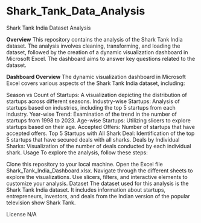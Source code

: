 # Shark_Tank_Data_Analysis

Shark Tank India Dataset Analysis

**Overview**
This repository contains the analysis of the Shark Tank India dataset. The analysis involves cleaning, transforming, and loading the dataset, followed by the creation of a dynamic visualization dashboard in Microsoft Excel. The dashboard aims to answer key questions related to the dataset.

**Dashboard Overview**
The dynamic visualization dashboard in Microsoft Excel covers various aspects of the Shark Tank India dataset, including:

Season vs Count of Startups: A visualization depicting the distribution of startups across different seasons.
Industry-wise Startups: Analysis of startups based on industries, including the top 5 startups from each industry.
Year-wise Trend: Examination of the trend in the number of startups from 1998 to 2023.
Age-wise Startups: Utilizing slicers to explore startups based on their age.
Accepted Offers: Number of startups that have accepted offers.
Top 5 Startups with All Shark Deal: Identification of the top 5 startups that have secured deals with all sharks.
Deals by Individual Sharks: Visualization of the number of deals conducted by each individual shark.
Usage
To explore the analysis, follow these steps:

Clone this repository to your local machine.
Open the Excel file Shark_Tank_India_Dashboard.xlsx.
Navigate through the different sheets to explore the visualizations.
Use slicers, filters, and interactive elements to customize your analysis.
Dataset
The dataset used for this analysis is the Shark Tank India dataset. It includes information about startups, entrepreneurs, investors, and deals from the Indian version of the popular television show Shark Tank.

License
N/A
